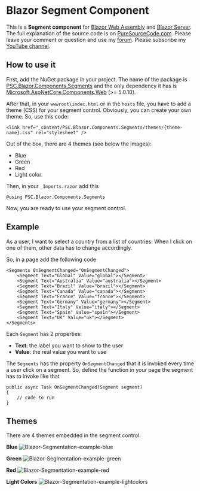 # Blazor Segment Component
This is a **Segment component** for [Blazor Web Assembly](https://www.puresourcecode.com/tag/blazor-webassembly/) and [Blazor Server](https://www.puresourcecode.com/tag/blazor-server/). The full explanation of the source code is on [PureSourceCode.com](https://www.puresourcecode.com/dotnet/blazor/segment-control-for-blazor/). Please leave your comment or question and use my [forum](https://www.puresourcecode.com/forum/). Please subscribe my [YouTube channel](https://www.youtube.com/channel/UC2jeteqpm3sUDqQpKGqpCLg?sub_confirmation=1).

## How to use it
First, add the NuGet package in your project. The name of the package is [PSC.Blazor.Components.Segments](https://www.nuget.org/packages/PSC.Blazor.Components.Segments/) and the only dependency it has is [Microsoft.AspNetCore.Components.Web](https://www.nuget.org/packages/Microsoft.AspNetCore.Components.Web/) (>= 5.0.10).

After that, in your `wwwroot\index.html` or in the `hosts` file, you have to add a theme (CSS) for your segment control. Obviously, you can create your own theme. So, use this code:

```
<link href="_content/PSC.Blazor.Components.Segments/themes/{theme-name}.css" rel="stylesheet" />
```

Out of the box, there are 4 themes (see below the images):

- Blue
- Green
- Red
- Light color

Then, in your `_Imports.razor` add this 

```
@using PSC.Blazor.Components.Segments
```

Now, you are ready to use your segment control.

## Example
As a user, I want to select a country from a list of countries. When I click on one of them, other data has to change accordingly.

So, in a page add the following code

```
<Segments OnSegmentChanged="OnSegmentChanged">
    <Segment Text="Global" Value="global"></Segment>
    <Segment Text="Australia" Value="australia"></Segment>
    <Segment Text="Brazil" Value="brazil"></Segment>
    <Segment Text="Canada" Value="canada"></Segment>
    <Segment Text="France" Value="france"></Segment>
    <Segment Text="Germany" Value="germany"></Segment>
    <Segment Text="Italy" Value="italy"></Segment>
    <Segment Text="Spain" Value="spain"></Segment>
    <Segment Text="UK" Value="uk"></Segment>
</Segments>
```

Each `Segment` has 2 properties:
- **Text**: the label you want to show to the user
- **Value**: the real value you want to use

The `Segments` has the property `OnSegmentChanged` that it is invoked every time a user click on a segment. So, define the function in your page the segment has to invoke like that

```
public async Task OnSegmentChanged(Segment segment)
{
    // code to run
}
```

## Themes 
There are 4 themes embedded in the segment control.

**Blue**
![Blazor-Segmentation-example-blue](https://user-images.githubusercontent.com/9497415/137113256-9cc7d99f-4d3b-4914-894b-dfea51e4cc92.gif)

**Green**
![Blazor-Segmentation-example-green](https://user-images.githubusercontent.com/9497415/137113280-6ff0f8e7-9db4-4e9f-bf33-ba9bd72542e3.gif)

**Red**
![Blazor-Segmentation-example-red](https://user-images.githubusercontent.com/9497415/137113336-489abf47-ed40-461b-a8de-d2052924686e.gif)

**Light Colors**
![Blazor-Segmentation-example-lightcolors](https://user-images.githubusercontent.com/9497415/137113307-5ae60487-9e45-4f3e-9191-2e519ab2e3ba.gif)
